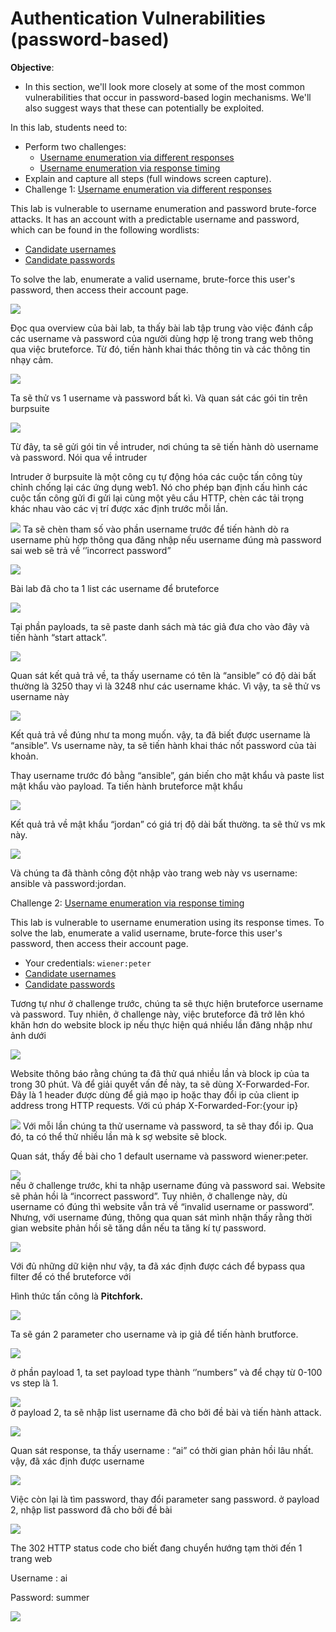 # Authentication Vulnerabilities (password-based)

**Objective**:

* In this section, we'll look more closely at some of the most common vulnerabilities that occur in password-based login mechanisms. We'll also suggest ways that these can potentially be exploited.

In this lab, students need to:

* Perform two challenges:
  * [Username enumeration via different responses](https://portswigger.net/web-security/authentication/password-based/lab-username-enumeration-via-different-responses)
  * [Username enumeration via response timing](https://portswigger.net/web-security/authentication/password-based/lab-username-enumeration-via-response-timing)
* Explain and capture all steps (full windows screen capture).
* &#x20;                        Challenge 1: [Username enumeration via different responses](https://portswigger.net/web-security/authentication/password-based/lab-username-enumeration-via-different-responses)

This lab is vulnerable to username enumeration and password brute-force attacks. It has an account with a predictable username and password, which can be found in the following wordlists:

* [Candidate usernames](https://portswigger.net/web-security/authentication/auth-lab-usernames)
* [Candidate passwords](https://portswigger.net/web-security/authentication/auth-lab-passwords)

To solve the lab, enumerate a valid username, brute-force this user's password, then access their account page.

![](<.gitbook/assets/0 (1) (1).png>)

Đọc qua overview của bài lab, ta thấy bài lab tập trung vào việc đánh cắp các username và password của người dùng hợp lệ trong trang web thông qua việc bruteforce. Từ đó, tiến hành khai thác thông tin và các thông tin nhạy cảm.

![](<.gitbook/assets/1 (1) (1).png>)

Ta sẽ thử vs 1 username và password bất kì. Và quan sát các gói tin trên burpsuite

![](<.gitbook/assets/2 (1) (1).png>)

Từ đây, ta sẽ gửi gói tin về intruder, nơi chúng ta sẽ tiến hành dò username và password. Nói qua về intruder

Intruder ở burpsuite là một công cụ tự động hóa các cuộc tấn công tùy chỉnh chống lại các ứng dụng web1. Nó cho phép bạn định cấu hình các cuộc tấn công gửi đi gửi lại cùng một yêu cầu HTTP, chèn các tải trọng khác nhau vào các vị trí được xác định trước mỗi lần.

![](<.gitbook/assets/3 (1) (1).png>) Ta sẽ chèn tham số vào phần username trước để tiến hành dò ra username phù hợp thông qua đăng nhập nếu username đúng mà password sai web sẽ trả về ‘’incorrect password”

![](<.gitbook/assets/4 (1) (1).png>)

Bài lab đã cho ta 1 list các username để bruteforce

![](<.gitbook/assets/5 (1).png>)

Tại phần payloads, ta sẽ paste danh sách mà tác giả đưa cho vào đây và tiến hành “start attack”.

![](<.gitbook/assets/6 (1).png>)

Quan sát kết quả trả về, ta thấy username có tên là “ansible” có độ dài bất thường là 3250 thay vì là 3248 như các username khác. Vì vậy, ta sẽ thử vs username này

![](<.gitbook/assets/7 (1).png>)

Kết quả trả về đúng như ta mong muốn. vậy, ta đã biết được username là “ansible”. Vs username này, ta sẽ tiến hành khai thác nốt password của tài khoản.

Thay username trước đó bằng “ansible”, gán biến cho mật khẩu và paste list mật khẩu vào payload. Ta tiến hành bruteforce mật khẩu

![](<.gitbook/assets/8 (1).png>)

Kết quả trả về mật khẩu “jordan” có giá trị độ dài bất thường. ta sẽ thử vs mk này.

![](<.gitbook/assets/9 (1).png>)

Và chúng ta đã thành công đột nhập vào trang web này vs username: ansible và password:jordan.

Challenge 2: [Username enumeration via response timing](https://portswigger.net/web-security/authentication/password-based/lab-username-enumeration-via-response-timing)

This lab is vulnerable to username enumeration using its response times. To solve the lab, enumerate a valid username, brute-force this user's password, then access their account page.

* Your credentials: `wiener:peter`
* [Candidate usernames](https://portswigger.net/web-security/authentication/auth-lab-usernames)
* [Candidate passwords](https://portswigger.net/web-security/authentication/auth-lab-passwords)

Tương tự như ở challenge trước, chúng ta sẽ thực hiện bruteforce username và password. Tuy nhiên, ở challenge này, việc bruteforce đã trở lên khó khăn hơn do website block ip nếu thực hiện quá nhiều lần đăng nhập như ảnh dưới

![](<.gitbook/assets/10 (1).png>)

Website thông báo rằng chúng ta đã thử quá nhiều lần và block ip của ta trong 30 phút. Và để giải quyết vấn đề này, ta sẽ dùng X-Forwarded-For. Đây là 1 header được dùng để giả mạo ip hoặc thay đổi ip của client ip address trong HTTP requests. Với cú pháp X-Forwarded-For:{your ip}

![](<.gitbook/assets/11 (1).png>) Với mỗi lần chúng ta thử username và password, ta sẽ thay đổi ip. Qua đó, ta có thể thử nhiều lần mà k sợ website sẽ block.

Quan sát, thấy đề bài cho 1 default username và password wiener:peter.

![](<.gitbook/assets/12 (1).png>)\
nếu ở challenge trước, khi ta nhập username đúng và password sai. Website sẽ phản hồi là “incorrect password”. Tuy nhiên, ở challenge này, dù username có đúng thì website vẫn trả về “invalid username or password”. Nhưng, với username đúng, thông qua quan sát mình nhận thấy rằng thời gian website phản hồi sẽ tăng dần nếu ta tăng kí tự password.

![](<.gitbook/assets/13 (1).png>)

Với đủ những dữ kiện như vậy, ta đã xác định được cách để bypass qua filter để có thể bruteforce với

Hình thức tấn công là **Pitchfork.**

![](<.gitbook/assets/14 (1).png>)

Ta sẽ gán 2 parameter cho username và ip giả để tiến hành brutforce.

![](<.gitbook/assets/15 (1).png>)

ở phần payload 1, ta set payload type thành ‘’numbers” và để chạy từ 0-100 vs step là 1.

![](.gitbook/assets/16.png)\
ở payload 2, ta sẽ nhập list username đã cho bởi đề bài và tiến hành attack.

![](.gitbook/assets/17.png)

Quan sát response, ta thấy username : “ai” có thời gian phản hồi lâu nhất. vậy, đã xác định được username

![](.gitbook/assets/18.png)

Việc còn lại là tìm password, thay đổi parameter sang password. ở payload 2, nhập list password đã cho bởi đề bài

![](.gitbook/assets/19.png)

The 302 HTTP status code cho biết đang chuyển hướng tạm thời đến 1 trang web

Username : ai

Password: summer

![](.gitbook/assets/20.png)
